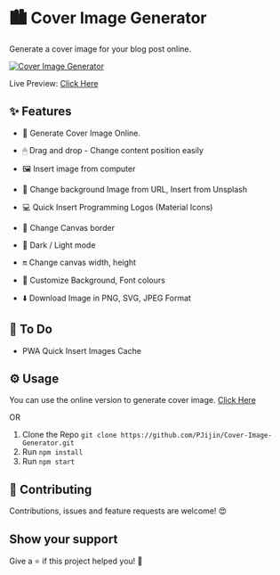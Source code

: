 # 🏙 Cover Image Generator

Generate a cover image for your blog post online.

[![Cover Image Generator](https://github.com/PJijin/Cover-Image-Generator/blob/master/preview.gif?raw=true 'Cover Image Generator')]()

Live Preview: <a href="https://cover-image-generator.pjijin1.now.sh/" target="_BLANK">Click Here</a>

## ✨ Features

-   🌌 Generate Cover Image Online.

-   🖱 Drag and drop - Change content position easily

-   🖼 Insert image from computer

-   🌅 Change background Image from URL, Insert from Unsplash

-   💻 Quick Insert Programming Logos (Material Icons)

-   🌈 Change Canvas border

-   🔆 Dark / Light mode

-   🔛 Change canvas width, height

-   🎨 Customize Background, Font colours

-   ⬇️ Download Image in PNG, SVG, JPEG Format

## 📝 To Do

-   PWA Quick Insert Images Cache

## ⚙️ Usage

You can use the online version to generate cover image. <a href="https://cover-image-generator.pjijin1.now.sh/" target="_BLANK">Click Here</a>

OR

1. Clone the Repo `git clone https://github.com/PJijin/Cover-Image-Generator.git`
2. Run `npm install`
3. Run `npm start`

## 🤝 Contributing

Contributions, issues and feature requests are welcome! 😍

## Show your support

Give a ⭐️ if this project helped you! 🥰
